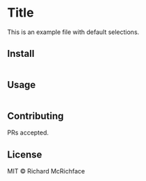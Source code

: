 # Title

This is an example file with default selections.

## Install

```

```

## Usage

```

```

## Contributing

PRs accepted.

## License

MIT © Richard McRichface
